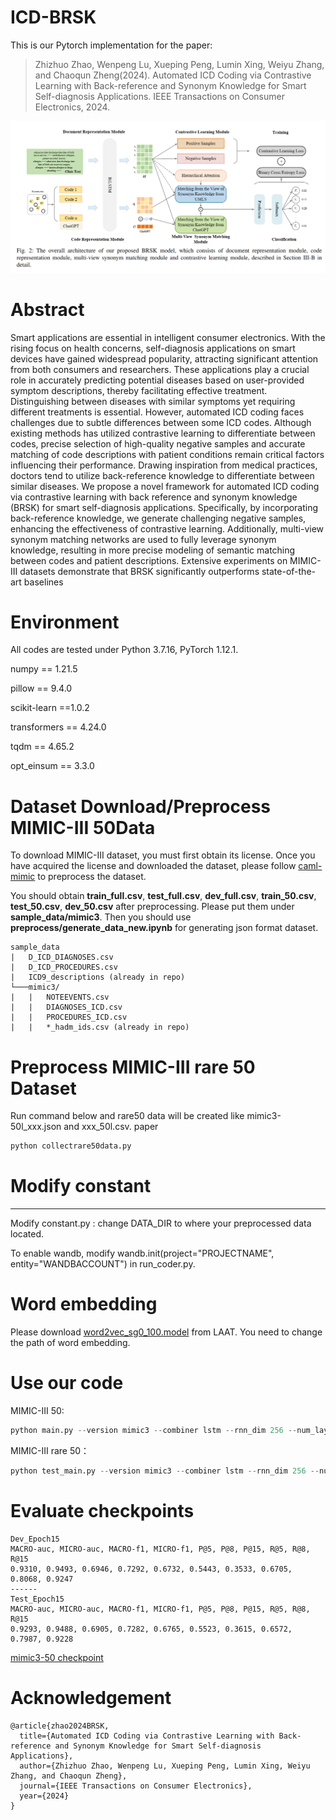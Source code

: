 # ICD-BRSK

This is our Pytorch implementation for the paper:

> Zhizhuo Zhao, Wenpeng Lu, Xueping Peng, Lumin Xing, Weiyu Zhang, and Chaoqun Zheng(2024). Automated ICD Coding via Contrastive Learning with Back-reference and Synonym Knowledge for Smart Self-diagnosis Applications. IEEE Transactions on Consumer Electronics, 2024.

![BRSK](./BRSK.png)

# Abstract

Smart applications are essential in intelligent consumer electronics. With the rising focus on health concerns, self-diagnosis applications on smart devices have gained widespread popularity, attracting significant attention from both consumers and researchers. These applications play a crucial role in accurately predicting potential diseases based on user-provided symptom descriptions, thereby facilitating effective treatment. Distinguishing between diseases with similar symptoms yet requiring different treatments is essential. However, automated ICD coding faces challenges due to subtle differences between some ICD codes. Although existing methods has utilized contrastive learning to differentiate between codes, precise selection of high-quality negative samples and accurate matching of code descriptions with patient conditions remain critical factors influencing their performance. Drawing inspiration from medical practices, doctors tend to utilize back-reference knowledge to differentiate between similar diseases. We propose a novel framework for automated ICD coding via contrastive learning with back reference and synonym knowledge (BRSK) for smart self-diagnosis applications. Specifically, by incorporating back-reference knowledge, we generate challenging negative samples, enhancing the effectiveness of contrastive learning. Additionally, multi-view synonym matching networks are used to fully leverage synonym knowledge, resulting in more precise modeling of semantic matching between codes and patient descriptions. Extensive experiments on MIMIC-III datasets demonstrate that BRSK significantly outperforms state-of-the-art baselines

# Environment

All codes are tested under Python 3.7.16, PyTorch 1.12.1.

numpy == 1.21.5

pillow == 9.4.0

scikit-learn ==1.0.2

transformers == 4.24.0

tqdm == 4.65.2

opt_einsum == 3.3.0


# Dataset Download/Preprocess MIMIC-III 50Data
To download MIMIC-III dataset, you must first obtain its license. Once you have acquired the license and downloaded the dataset, please follow [caml-mimic](https://github.com/jamesmullenbach/caml-mimic) to preprocess the dataset.

You should obtain **train_full.csv**, **test_full.csv**, **dev_full.csv**, **train_50.csv**, **test_50.csv**, **dev_50.csv** after preprocessing.
Please put them under **sample_data/mimic3**.
Then you should use **preprocess/generate_data_new.ipynb** for generating json format dataset.

```
sample_data
|   D_ICD_DIAGNOSES.csv
|   D_ICD_PROCEDURES.csv
|   ICD9_descriptions (already in repo)
└───mimic3/
|   |   NOTEEVENTS.csv
|   |   DIAGNOSES_ICD.csv
|   |   PROCEDURES_ICD.csv
|   |   *_hadm_ids.csv (already in repo)
```

# Preprocess MIMIC-III rare 50 Dataset

Run command below and rare50 data will be created like mimic3-50l_xxx.json and xxx_50l.csv. paper

```python
python collectrare50data.py
```

# Modify constant

-----------------------

Modify constant.py : change DATA_DIR to where your preprocessed data located.

To enable wandb, modify wandb.init(project="PROJECTNAME", entity="WANDBACCOUNT") in run_coder.py.

# Word embedding

Please download [word2vec_sg0_100.model](https://github.com/aehrc/LAAT/blob/master/data/embeddings/word2vec_sg0_100.model) from LAAT.
You need to change the path of word embedding.

# Use our code
MIMIC-III 50:
```python
python main.py --version mimic3 --combiner lstm --rnn_dim 256 --num_layers 2 --decoder MultiLabelMultiHeadLAATV2 --attention_head 8 --attention_dim 512 --learning_rate 5e-4 --train_epoch 20 --batch_size 8 --gradient_accumulation_steps 8 --xavier --main_code_loss_weight 0.0 --rdrop_alpha 5.0 --est_cls 1  --term_count 8  --sort_method random --neg_sample_K 1024 --right_drop 0.4
```

MIMIC-III rare 50：

```python
python test_main.py --version mimic3 --combiner lstm --rnn_dim 256 --num_layers 2 --decoder MultiLabelMultiHeadLAATV2 --attention_head 8 --attention_dim 512 --learning_rate 5e-4 --batch_size 8 --gradient_accumulation_steps 8 --xavier --main_code_loss_weight 0.0 --rdrop_alpha 5.0 --est_cls 1  --term_count 8  --sort_method random --model_path ./model_best_path
```



# Evaluate checkpoints

```
Dev_Epoch15
MACRO-auc, MICRO-auc, MACRO-f1, MICRO-f1, P@5, P@8, P@15, R@5, R@8, R@15
0.9310, 0.9493, 0.6946, 0.7292, 0.6732, 0.5443, 0.3533, 0.6705, 0.8068, 0.9247
------
Test_Epoch15
MACRO-auc, MICRO-auc, MACRO-f1, MICRO-f1, P@5, P@8, P@15, R@5, R@8, R@15
0.9293, 0.9488, 0.6905, 0.7282, 0.6765, 0.5523, 0.3615, 0.6572, 0.7987, 0.9228
```
[mimic3-50 checkpoint](https://drive.google.com/file/d/1wN2IxlfQMNd6M2g8fgZ5hqcl1aPRnCRj/view?usp=drive_link)

# Acknowledgement
```
@article{zhao2024BRSK,
  title={Automated ICD Coding via Contrastive Learning with Back-reference and Synonym Knowledge for Smart Self-diagnosis Applications},
  author={Zhizhuo Zhao, Wenpeng Lu, Xueping Peng, Lumin Xing, Weiyu Zhang, and Chaoqun Zheng},
  journal={IEEE Transactions on Consumer Electronics},
  year={2024}
}
```
